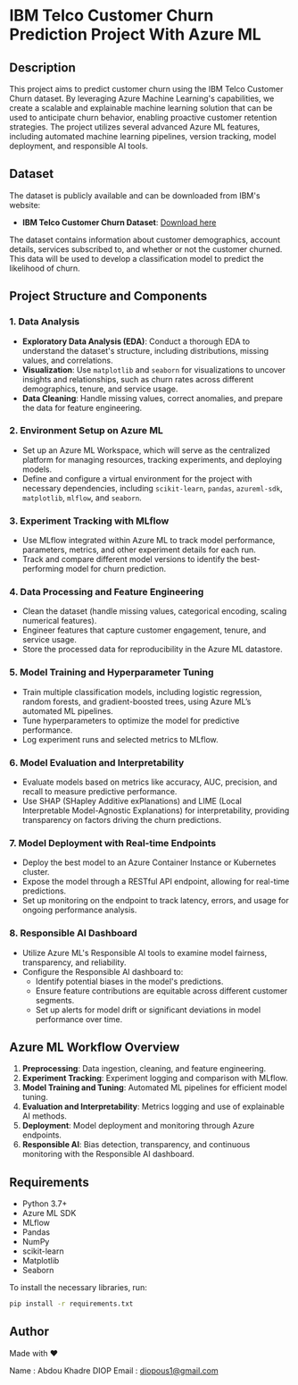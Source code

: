 # IBM Telco Customer Churn Prediction Project With Azure ML

## Description

This project aims to predict customer churn using the IBM Telco Customer Churn dataset. By leveraging Azure Machine Learning's capabilities, we create a scalable and explainable machine learning solution that can be used to anticipate churn behavior, enabling proactive customer retention strategies. The project utilizes several advanced Azure ML features, including automated machine learning pipelines, version tracking, model deployment, and responsible AI tools.

## Dataset

The dataset is publicly available and can be downloaded from IBM's website:

- **IBM Telco Customer Churn Dataset**: [Download here](https://www.ibm.com/communities/analytics/watson-analytics-blog/guide-to-sample-datasets/](https://www.ibm.com/docs/en/cognos-analytics/11.1.0?topic=samples-telco-customer-churn))

The dataset contains information about customer demographics, account details, services subscribed to, and whether or not the customer churned. This data will be used to develop a classification model to predict the likelihood of churn.

## Project Structure and Components

### 1. Data Analysis

- **Exploratory Data Analysis (EDA)**: Conduct a thorough EDA to understand the dataset's structure, including distributions, missing values, and correlations.
- **Visualization**: Use `matplotlib` and `seaborn` for visualizations to uncover insights and relationships, such as churn rates across different demographics, tenure, and service usage.
- **Data Cleaning**: Handle missing values, correct anomalies, and prepare the data for feature engineering.

### 2. Environment Setup on Azure ML

- Set up an Azure ML Workspace, which will serve as the centralized platform for managing resources, tracking experiments, and deploying models.
- Define and configure a virtual environment for the project with necessary dependencies, including `scikit-learn`, `pandas`, `azureml-sdk`, `matplotlib`, `mlflow`, and `seaborn`.

### 3. Experiment Tracking with MLflow

- Use MLflow integrated within Azure ML to track model performance, parameters, metrics, and other experiment details for each run.
- Track and compare different model versions to identify the best-performing model for churn prediction.

### 4. Data Processing and Feature Engineering

- Clean the dataset (handle missing values, categorical encoding, scaling numerical features).
- Engineer features that capture customer engagement, tenure, and service usage.
- Store the processed data for reproducibility in the Azure ML datastore.

### 5. Model Training and Hyperparameter Tuning

- Train multiple classification models, including logistic regression, random forests, and gradient-boosted trees, using Azure ML’s automated ML pipelines.
- Tune hyperparameters to optimize the model for predictive performance.
- Log experiment runs and selected metrics to MLflow.

### 6. Model Evaluation and Interpretability

- Evaluate models based on metrics like accuracy, AUC, precision, and recall to measure predictive performance.
- Use SHAP (SHapley Additive exPlanations) and LIME (Local Interpretable Model-Agnostic Explanations) for interpretability, providing transparency on factors driving the churn predictions.

### 7. Model Deployment with Real-time Endpoints

- Deploy the best model to an Azure Container Instance or Kubernetes cluster.
- Expose the model through a RESTful API endpoint, allowing for real-time predictions.
- Set up monitoring on the endpoint to track latency, errors, and usage for ongoing performance analysis.

### 8. Responsible AI Dashboard

- Utilize Azure ML's Responsible AI tools to examine model fairness, transparency, and reliability.
- Configure the Responsible AI dashboard to:
  - Identify potential biases in the model's predictions.
  - Ensure feature contributions are equitable across different customer segments.
  - Set up alerts for model drift or significant deviations in model performance over time.

## Azure ML Workflow Overview

1. **Preprocessing**: Data ingestion, cleaning, and feature engineering.
2. **Experiment Tracking**: Experiment logging and comparison with MLflow.
3. **Model Training and Tuning**: Automated ML pipelines for efficient model tuning.
4. **Evaluation and Interpretability**: Metrics logging and use of explainable AI methods.
5. **Deployment**: Model deployment and monitoring through Azure endpoints.
6. **Responsible AI**: Bias detection, transparency, and continuous monitoring with the Responsible AI dashboard.

## Requirements

- Python 3.7+
- Azure ML SDK
- MLflow
- Pandas
- NumPy
- scikit-learn
- Matplotlib
- Seaborn

To install the necessary libraries, run:

```bash
pip install -r requirements.txt
```

## Author

Made with ❤️

Name : Abdou Khadre DIOP
Email : diopous1@gmail.com



